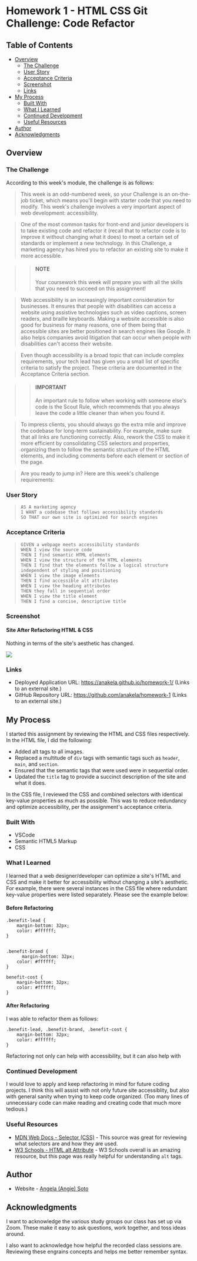 # Homework 1 - HTML CSS Git Challenge: Code Refactor

## Table of Contents

- [Overview](#overview)
  - [The Challenge](#the-challenge)
  - [User Story](#user-story)
  - [Acceptance Criteria](#acceptance-criteria)
  - [Screenshot](#screenshot)
  - [Links](#links)
- [My Process](#my-process)
  - [Built With](#built-with)
  - [What I Learned](#what-i-learned)
  - [Continued Development](#continued-development)
  - [Useful Resources](#useful-resources)
- [Author](#author)
- [Acknowledgments](#acknowledgments)

## Overview

### The Challenge

According to this week's module, the challenge is as follows:

>This week is an odd-numbered week, so your Challenge is an on-the-job ticket, which means you'll begin with starter code that you need to modify. This week's challenge involves a very important aspect of web development: accessibility.

>One of the most common tasks for front-end and junior developers is to take existing code and refactor it (recall that to refactor code is to improve it without changing what it does) to meet a certain set of standards or implement a new technology. In this Challenge, a marketing agency has hired you to refactor an existing site to make it more accessible.

>> #### NOTE
>>Your coursework this week will prepare you with all the skills that you need to succeed on this assignment!

>Web accessibility is an increasingly important consideration for businesses. It ensures that people with disabilities can access a website using assistive technologies such as video captions, screen readers, and braille keyboards. Making a website accessible is also good for business for many reasons, one of them being that accessible sites are better positioned in search engines like Google. It also helps companies avoid litigation that can occur when people with disabilities can't access their website.

>Even though accessibility is a broad topic that can include complex requirements, your tech lead has given you a small list of specific criteria to satisfy the project. These criteria are documented in the Acceptance Criteria section.

>> #### IMPORTANT
>>An important rule to follow when working with someone else's code is the Scout Rule, which recommends that you always leave the code a little cleaner than when you found it.

>To impress clients, you should always go the extra mile and improve the codebase for long-term sustainability. For example, make sure that all links are functioning correctly. Also, rework the CSS to make it more efficient by consolidating CSS selectors and properties, organizing them to follow the semantic structure of the HTML elements, and including comments before each element or section of the page.

>Are you ready to jump in? Here are this week's challenge requirements:

### User Story

>```
>AS A marketing agency
>I WANT a codebase that follows accessibility standards
>SO THAT our own site is optimized for search engines
>```

### Acceptance Criteria

>```
>GIVEN a webpage meets accessibility standards
>WHEN I view the source code
>THEN I find semantic HTML elements
>WHEN I view the structure of the HTML elements
>THEN I find that the elements follow a logical structure independent of styling and positioning
>WHEN I view the image elements
>THEN I find accessible alt attributes
>WHEN I view the heading attributes
>THEN they fall in sequential order
>WHEN I view the title element
>THEN I find a concise, descriptive title
>```

### Screenshot

#### Site After Refactoring HTML & CSS

Nothing in terms of the site's aesthetic has changed.

![](./assets/screenshots/homeworkscreenshot1.jpg)

### Links

- Deployed Application URL: https://anakela.github.io/homework-1/ (Links to an external site.)
- GitHub Repository URL: https://github.com/anakela/homework-1 (Links to an external site.)

## My Process

I started this assignment by reviewing the HTML and CSS files respectively.  In the HTML file, I did the following:

- Added alt tags to all images.
- Replaced a multitude of `div` tags with semantic tags such as `header`, `main`, and `section`.
- Ensured that the semantic tags that were used were in sequential order.
- Updated the `title` tag to provide a succinct description of the site and what it does.

In the CSS file, I reviewed the CSS and combined selectors with identical key-value properties as much as possible.  This was to reduce redundancy and optimize accessibility, per the assignment's acceptance criteria.

### Built With

- VSCode
- Semantic HTML5 Markup
- CSS

### What I Learned

I learned that a web designer/developer can optimize a site's HTML and CSS and make it better for accessibility without changing a site's aesthetic.  For example, there were several instances in the CSS file where redundant key-value properties were listed separately.  Please see the example below:

#### Before Refactoring

```
.benefit-lead {
    margin-bottom: 32px;
    color: #ffffff;
}


.benefit-brand {
      margin-bottom: 32px;
    color: #ffffff;
}

benefit-cost {
    margin-bottom: 32px;
    color: #ffffff;
}
```

#### After Refactoring

I was able to refactor them as follows:

```
.benefit-lead, .benefit-brand, .benefit-cost {
    margin-bottom: 32px;
    color: #ffffff;
}
```

Refactoring not only can help with accessibility, but it can also help with 

### Continued Development

I would love to apply and keep refactoring in mind for future coding projects.  I think this will assist with not only future site accessiblity, but also with general sanity when trying to keep code organized.  (Too many lines of unnecessary code can make reading and creating code that much more tedious.)

### Useful Resources

- [MDN Web Docs - Selector (CSS)](https://developer.mozilla.org/en-US/docs/Glossary/CSS_Selector) - This source was great for reviewing what selectors are and how they are used.
- [W3 Schools - HTML alt Attribute](https://www.w3schools.com/tags/att_alt.asp) - W3 Schools overall is an amazing resource, but this page was really helpful for understanding `alt` tags.

## Author

- Website - [Angela (Angie) Soto](https://www.linkedin.com/in/anakela/)

## Acknowledgments

I want to acknowledge the various study groups our class has set up via Zoom.  These make it easy to ask questions, work together, and toss ideas around.

I also want to acknowledge how helpful the recorded class sessions are.  Reviewing these engrains concepts and helps me better remember syntax.